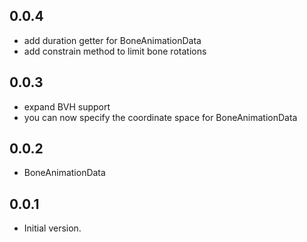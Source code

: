 ## 0.0.4
- add duration getter for BoneAnimationData
- add constrain method to limit bone rotations

## 0.0.3
- expand BVH support 
- you can now specify the coordinate space for BoneAnimationData

## 0.0.2
- BoneAnimationData

## 0.0.1
- Initial version.
